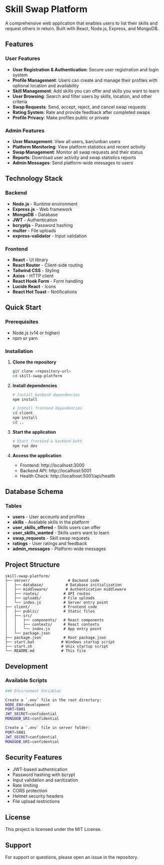 # Skill Swap Platform

A comprehensive web application that enables users to list their skills and request others in return. Built with React, Node.js, Express, and MongoDB.

## Features

### User Features
- **User Registration & Authentication**: Secure user registration and login system
- **Profile Management**: Users can create and manage their profiles with optional location and availability
- **Skill Management**: Add skills you can offer and skills you want to learn
- **User Browsing**: Search and filter users by skills, location, and other criteria
- **Swap Requests**: Send, accept, reject, and cancel swap requests
- **Rating System**: Rate and provide feedback after completed swaps
- **Profile Privacy**: Make profiles public or private

### Admin Features
- **User Management**: View all users, ban/unban users
- **Platform Monitoring**: View platform statistics and recent activity
- **Swap Management**: Monitor all swap requests and their status
- **Reports**: Download user activity and swap statistics reports
- **Admin Messages**: Send platform-wide messages to users

## Technology Stack

### Backend
- **Node.js** - Runtime environment
- **Express.js** - Web framework
- **MongoDB** - Database
- **JWT** - Authentication
- **bcryptjs** - Password hashing
- **multer** - File uploads
- **express-validator** - Input validation

### Frontend
- **React** - UI library
- **React Router** - Client-side routing
- **Tailwind CSS** - Styling
- **Axios** - HTTP client
- **React Hook Form** - Form handling
- **Lucide React** - Icons
- **React Hot Toast** - Notifications

## Quick Start

### Prerequisites
- Node.js (v14 or higher)
- npm or yarn

### Installation

1. **Clone the repository**
   ```bash
   git clone <repository-url>
   cd skill-swap-platform
   ```

2. **Install dependencies**
   ```bash
   # Install backend dependencies
   npm install
   
   # Install frontend dependencies
   cd client
   npm install
   cd ..
   ```

3. **Start the application**
   ```bash
   # Start frontend & backend both
   npm run dev
   
   ```

4. **Access the application**
   - Frontend: http://localhost:3000
   - Backend API: http://localhost:5001
   - Health Check: http://localhost:5001/api/health

## Database Schema

### Tables
- **users** - User accounts and profiles
- **skills** - Available skills in the platform
- **user_skills_offered** - Skills users can offer
- **user_skills_wanted** - Skills users want to learn
- **swap_requests** - Skill swap requests
- **ratings** - User ratings and feedback
- **admin_messages** - Platform-wide messages

## Project Structure

```
skill-swap-platform/
├── server/                 # Backend code
│   ├── database/          # Database initialization
│   ├── middleware/        # Authentication middleware
│   ├── routes/           # API routes
│   ├── uploads/          # File uploads
│   └── index.js          # Server entry point
├── client/               # Frontend code
│   ├── public/           # Static files
│   ├── src/
│   │   ├── components/   # React components
│   │   ├── contexts/     # React contexts
│   │   └── index.js      # App entry point
│   └── package.json
├── package.json          # Root package.json
├── start.bat            # Windows startup script
├── start.sh             # Unix startup script
└── README.md            # This file
```

## Development

### Available Scripts

```bash
### Environment Variables

Create a `.env` file in the root directory:
NODE_ENV=development
PORT=5001
JWT_SECRET=confidential
MONGODB_URI=confidential

Create a `.env` file in server folder:
PORT=5001
JWT_SECRET=confidential
MONGODB_URI=confidential

```

## Security Features

- JWT-based authentication
- Password hashing with bcrypt
- Input validation and sanitization
- Rate limiting
- CORS protection
- Helmet security headers
- File upload restrictions

## License

This project is licensed under the MIT License.

## Support

For support or questions, please open an issue in the repository. 
